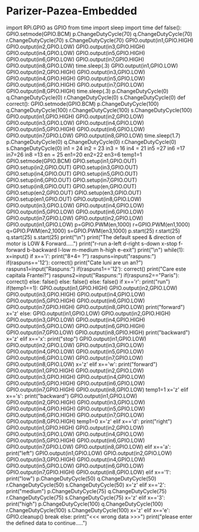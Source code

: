 # Parizer-Pazea-Embedded
import RPi.GPIO as GPIO           from time import sleep import time def false():      GPIO.setmode(GPIO.BCM)      p.ChangeDutyCycle(70)      q.ChangeDutyCycle(70)      r.ChangeDutyCycle(70)      s.ChangeDutyCycle(70)      GPIO.output(in1,GPIO.HIGH)      GPIO.output(in2,GPIO.LOW)      GPIO.output(in3,GPIO.HIGH)      GPIO.output(in4,GPIO.LOW)      GPIO.output(in5,GPIO.HIGH)      GPIO.output(in6,GPIO.LOW)      GPIO.output(in7,GPIO.HIGH)      GPIO.output(in8,GPIO.LOW)      time.sleep(.3)      GPIO.output(in1,GPIO.LOW)      GPIO.output(in2,GPIO.HIGH)      GPIO.output(in3,GPIO.LOW)      GPIO.output(in4,GPIO.HIGH)      GPIO.output(in5,GPIO.LOW)      GPIO.output(in6,GPIO.HIGH)      GPIO.output(in7,GPIO.LOW)      GPIO.output(in8,GPIO.HIGH)      time.sleep(.3)      p.ChangeDutyCycle(0)      q.ChangeDutyCycle(0)      r.ChangeDutyCycle(0)      s.ChangeDutyCycle(0)      def correct():     GPIO.setmode(GPIO.BCM)     p.ChangeDutyCycle(100)     q.ChangeDutyCycle(100)     r.ChangeDutyCycle(100)     s.ChangeDutyCycle(100)     GPIO.output(in1,GPIO.HIGH)     GPIO.output(in2,GPIO.LOW)                                                                  GPIO.output(in3,GPIO.LOW)     GPIO.output(in4,GPIO.LOW)     GPIO.output(in5,GPIO.HIGH)     GPIO.output(in6,GPIO.LOW)     GPIO.output(in7,GPIO.LOW)     GPIO.output(in8,GPIO.LOW)     time.sleep(1.7)     p.ChangeDutyCycle(0)     q.ChangeDutyCycle(0)     r.ChangeDutyCycle(0)     s.ChangeDutyCycle(0)      in1 = 24 in2 = 23 in3 = 16 in4 = 21 in5 =27 in6 =17 in7=26 in8 =13 en = 25 en1=20 en2=22 en3=6 temp1=1 GPIO.setmode(GPIO.BCM) GPIO.setup(in1,GPIO.OUT) GPIO.setup(in2,GPIO.OUT) GPIO.setup(in3,GPIO.OUT) GPIO.setup(in4,GPIO.OUT) GPIO.setup(in5,GPIO.OUT) GPIO.setup(in6,GPIO.OUT) GPIO.setup(in7,GPIO.OUT) GPIO.setup(in8,GPIO.OUT) GPIO.setup(en,GPIO.OUT) GPIO.setup(en2,GPIO.OUT) GPIO.setup(en3,GPIO.OUT) GPIO.setup(en1,GPIO.OUT) GPIO.output(in8,GPIO.LOW) GPIO.output(in3,GPIO.LOW) GPIO.output(in4,GPIO.LOW) GPIO.output(in5,GPIO.LOW) GPIO.output(in6,GPIO.LOW) GPIO.output(in7,GPIO.LOW) GPIO.output(in2,GPIO.LOW) GPIO.output(in1,GPIO.LOW) p=GPIO.PWM(en,1000) r=GPIO.PWM(en1,1000) q=GPIO.PWM(en2,1000) s=GPIO.PWM(en3,1000) p.start(25) r.start(25) q.start(25) s.start(25) print("\n") print("The default speed &amp; direction of motor is LOW &amp; Forward.....") print("r-run a-left d-right s-down x-stop f-forward b-backward l-low m-medium h-high e-exit") print("\n")     while(1):     x=input()     if x=='i':         print("8+4= ?")         raspuns=input("raspuns:")         if(raspuns=='12'):             correct()             print("Cate luni are un an?")             raspuns1=input("Raspuns:")             if(raspuns1=='12'):                    correct()                 print("Care este capitala Frantei?")                 raspuns2=input("Raspuns:")                 if(raspuns2=="Paris"):                     correct()                 else:                     false()             else:                 false()                           else:             false()     if x=='r':         print("run")         if(temp1==1):          GPIO.output(in1,GPIO.HIGH)          GPIO.output(in2,GPIO.LOW)          GPIO.output(in3,GPIO.HIGH)          GPIO.output(in4,GPIO.LOW)          GPIO.output(in5,GPIO.HIGH)          GPIO.output(in6,GPIO.LOW)          GPIO.output(in7,GPIO.HIGH)          GPIO.output(in8,GPIO.LOW)          print("forward")          x='z'         else:          GPIO.output(in1,GPIO.LOW)          GPIO.output(in2,GPIO.HIGH)          GPIO.output(in3,GPIO.LOW)          GPIO.output(in4,GPIO.HIGH)          GPIO.output(in5,GPIO.LOW)          GPIO.output(in6,GPIO.HIGH)          GPIO.output(in7,GPIO.LOW)          GPIO.output(in8,GPIO.HIGH)          print("backward")          x='z'     elif x=='x':         print("stop")         GPIO.output(in1,GPIO.LOW)         GPIO.output(in2,GPIO.LOW)         GPIO.output(in3,GPIO.LOW)         GPIO.output(in4,GPIO.LOW)         GPIO.output(in5,GPIO.LOW)         GPIO.output(in6,GPIO.LOW)         GPIO.output(in7,GPIO.LOW)         GPIO.output(in8,GPIO.LOW)         x='z'     elif x=='w':         print("forward")         GPIO.output(in1,GPIO.HIGH)         GPIO.output(in2,GPIO.LOW)         GPIO.output(in3,GPIO.HIGH)         GPIO.output(in4,GPIO.LOW)         GPIO.output(in5,GPIO.HIGH)         GPIO.output(in6,GPIO.LOW)         GPIO.output(in7,GPIO.HIGH)         GPIO.output(in8,GPIO.LOW)                  temp1=1         x='z'     elif x=='s':         print("backward")         GPIO.output(in1,GPIO.LOW)         GPIO.output(in2,GPIO.HIGH)         GPIO.output(in3,GPIO.LOW)         GPIO.output(in4,GPIO.HIGH)         GPIO.output(in5,GPIO.LOW)         GPIO.output(in6,GPIO.HIGH)         GPIO.output(in7,GPIO.LOW)         GPIO.output(in8,GPIO.HIGH)         temp1=0         x='z'     elif x=='d':         print("right")         GPIO.output(in1,GPIO.HIGH)         GPIO.output(in2,GPIO.LOW)         GPIO.output(in3,GPIO.LOW)         GPIO.output(in4,GPIO.LOW)         GPIO.output(in5,GPIO.HIGH)         GPIO.output(in6,GPIO.LOW)         GPIO.output(in7,GPIO.LOW)         GPIO.output(in8,GPIO.LOW)     elif x=='a':         print("left")         GPIO.output(in1,GPIO.LOW)         GPIO.output(in2,GPIO.LOW)         GPIO.output(in3,GPIO.HIGH)         GPIO.output(in4,GPIO.LOW)         GPIO.output(in5,GPIO.LOW)         GPIO.output(in6,GPIO.LOW)         GPIO.output(in7,GPIO.HIGH)         GPIO.output(in8,GPIO.LOW)     elif x=='1':         print("low")         p.ChangeDutyCycle(50)         q.ChangeDutyCycle(50)         r.ChangeDutyCycle(50)         s.ChangeDutyCycle(50)         x='z'     elif x=='2':         print("medium")         p.ChangeDutyCycle(75)         q.ChangeDutyCycle(75)         r.ChangeDutyCycle(75)         s.ChangeDutyCycle(75)         x='z'     elif x=='3':         print("high")         p.ChangeDutyCycle(100)         q.ChangeDutyCycle(100)         r.ChangeDutyCycle(100)         s.ChangeDutyCycle(100)         x='z'                elif x=='e':         GPIO.cleanup()         break          else:         print("&lt;&lt;&lt;  wrong data  >>>")         print("please enter the defined data to continue.....")
